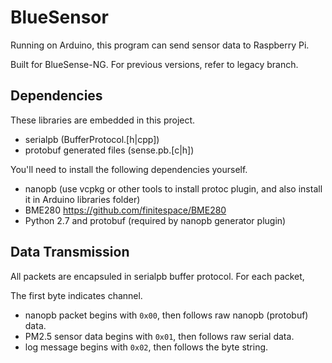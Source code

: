 # BlueSensor

Running on Arduino, this program can send sensor data to Raspberry Pi.

Built for BlueSense-NG. For previous versions, refer to legacy branch.

## Dependencies

These libraries are embedded in this project.

* serialpb (BufferProtocol.[h|cpp])
* protobuf generated files (sense.pb.[c|h])

You'll need to install the following dependencies yourself.

* nanopb (use vcpkg or other tools to install protoc plugin, and also install it in Arduino libraries folder)
* BME280 https://github.com/finitespace/BME280
* Python 2.7 and protobuf (required by nanopb generator plugin)

## Data Transmission

All packets are encapsuled in serialpb buffer protocol. For each packet,

The first byte indicates channel.

* nanopb packet begins with `0x00`, then follows raw nanopb (protobuf) data.
* PM2.5 sensor data begins with `0x01`, then follows raw serial data.
* log message begins with `0x02`, then follows the byte string.
